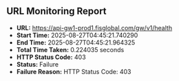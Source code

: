 ## URL Monitoring Report

- **URL:** https://api-gw1-prod1.fisglobal.com/gw/v1/health
- **Start Time:** 2025-08-27T04:45:21.740290
- **End Time:** 2025-08-27T04:45:21.964325
- **Total Time Taken:** 0.224035 seconds
- **HTTP Status Code:** 403
- **Status:** Failure
- **Failure Reason:** HTTP Status Code: 403
